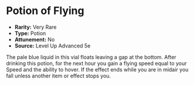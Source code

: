 # Potion of Flying

- **Rarity:** Very Rare
- **Type:** Potion
- **Attunement:** No
- **Source:** Level Up Advanced 5e

The pale blue liquid in this vial floats leaving a gap at the bottom. After drinking this potion, for the next hour you gain a flying speed equal to your Speed and the ability to hover. If the effect ends while you are in midair you fall unless another item or effect stops you.

